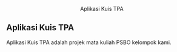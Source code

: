 <p align="center">Aplikasi Kuis TPA</p>

## Aplikasi Kuis TPA

Aplikasi Kuis TPA adalah projek mata kuliah PSBO kelompok kami.
